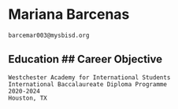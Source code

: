 # Mariana Barcenas 
    barcemar003@mysbisd.org

## Education                                                        ## Career Objective 
    Westchester Academy for International Students 
    International Baccalaureate Diploma Programme 
    2020-2024
    Houston, TX
